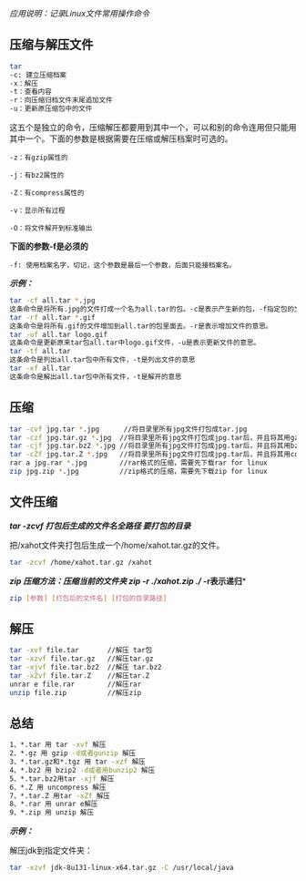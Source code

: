 *应用说明：记录Linux文件常用操作命令*

## 压缩与解压文件

```bash
tar
-c: 建立压缩档案
-x：解压
-t：查看内容
-r：向压缩归档文件末尾追加文件
-u：更新原压缩包中的文件
```
这五个是独立的命令，压缩解压都要用到其中一个，可以和别的命令连用但只能用其中一个。下面的参数是根据需要在压缩或解压档案时可选的。

`-z：有gzip属性的`

`-j：有bz2属性的`

`-Z：有compress属性的`

`-v：显示所有过程`

`-O：将文件解开到标准输出`

**下面的参数-f是必须的**

`-f: 使用档案名字，切记，这个参数是最后一个参数，后面只能接档案名。`

***示例：***
```bash
tar -cf all.tar *.jpg
这条命令是将所有.jpg的文件打成一个名为all.tar的包。-c是表示产生新的包，-f指定包的文件名。
tar -rf all.tar *.gif
这条命令是将所有.gif的文件增加到all.tar的包里面去。-r是表示增加文件的意思。
tar -uf all.tar logo.gif
这条命令是更新原来tar包all.tar中logo.gif文件，-u是表示更新文件的意思。
tar -tf all.tar
这条命令是列出all.tar包中所有文件，-t是列出文件的意思
tar -xf all.tar
这条命令是解出all.tar包中所有文件，-t是解开的意思
```
## 压缩
```bash
tar -cvf jpg.tar *.jpg      //将目录里所有jpg文件打包成tar.jpg 
tar -czf jpg.tar.gz *.jpg  //将目录里所有jpg文件打包成jpg.tar后，并且将其用gzip压缩，生成一个gzip压缩过的包，命名为jpg.tar.gz
tar -cjf jpg.tar.bz2 *.jpg //将目录里所有jpg文件打包成jpg.tar后，并且将其用bzip2压缩，生成一个bzip2压缩过的包，命名为jpg.tar.bz2
tar -cZf jpg.tar.Z *.jpg   //将目录里所有jpg文件打包成jpg.tar后，并且将其用compress压缩，生成一个umcompress压缩过的包，命名为jpg.tar.Z
rar a jpg.rar *.jpg        //rar格式的压缩，需要先下载rar for linux
zip jpg.zip *.jpg          //zip格式的压缩，需要先下载zip for linux

```
## 文件压缩
***tar -zcvf 打包后生成的文件名全路径 要打包的目录***


把/xahot文件夹打包后生成一个/home/xahot.tar.gz的文件。
```bash
tar -zcvf /home/xahot.tar.gz /xahot
```

***zip 压缩方法：压缩当前的文件夹 zip -r ./xahot.zip ./* -r表示递归***

```bash
zip [参数] [打包后的文件名] [打包的目录路径]
```

## 解压
```bash
tar -xvf file.tar       //解压 tar包
tar -xzvf file.tar.gz   //解压tar.gz
tar -xjvf file.tar.bz2  //解压 tar.bz2
tar -xZvf file.tar.Z    //解压tar.Z
unrar e file.rar        //解压rar
unzip file.zip          //解压zip
```
## 总结
```bash
1、*.tar 用 tar -xvf 解压
2、*.gz 用 gzip -d或者gunzip 解压
3、*.tar.gz和*.tgz 用 tar -xzf 解压
4、*.bz2 用 bzip2 -d或者用bunzip2 解压
5、*.tar.bz2用tar -xjf 解压
6、*.Z 用 uncompress 解压
7、*.tar.Z 用tar -xZf 解压
8、*.rar 用 unrar e解压
9、*.zip 用 unzip 解压
```
***示例：***

解压jdk到指定文件夹：
```bash
tar -xzvf jdk-8u131-linux-x64.tar.gz -C /usr/local/java
```

